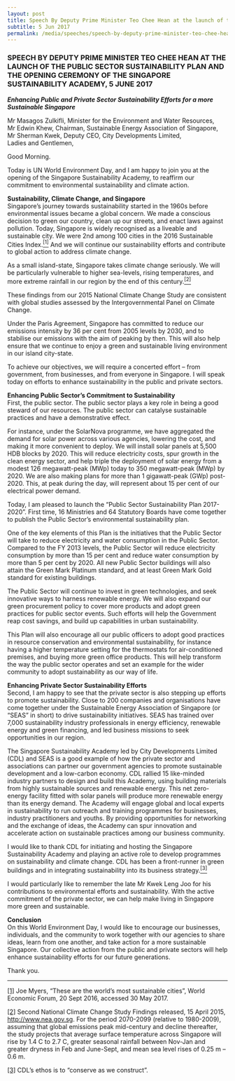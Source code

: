 ```yaml
---
layout: post
title: Speech By Deputy Prime Minister Teo Chee Hean at the launch of the Public Sector Sustainability Plan and the opening ceremony of the Singapore Sustainability Academy, 5 June 2017
subtitle: 5 Jun 2017
permalink: /media/speeches/speech-by-deputy-prime-minister-teo-chee-hean-at-the-launch-of-the-public-sector-sustainability-plan-and-the-opening-ceremony-of-the-singapore-sustainability-academy-5-june-2017
---
```


### SPEECH BY DEPUTY PRIME MINISTER TEO CHEE HEAN AT THE LAUNCH OF THE PUBLIC SECTOR SUSTAINABILITY PLAN AND THE OPENING CEREMONY OF THE SINGAPORE SUSTAINABILITY ACADEMY, 5 JUNE 2017

***Enhancing Public and Private Sector Sustainability Efforts for a more Sustainable Singapore***

Mr Masagos Zulkifli, Minister for the Environment and Water Resources,  
Mr Edwin Khew, Chairman, Sustainable Energy Association of Singapore,  
Mr Sherman Kwek, Deputy CEO, City Developments Limited,  
Ladies and Gentlemen,

Good Morning.

Today is UN World Environment Day, and I am happy to join you at the opening of the Singapore Sustainability Academy, to reaffirm our commitment to environmental sustainability and climate action.

**Sustainability, Climate Change, and Singapore**  
Singapore’s journey towards sustainability started in the 1960s before environmental issues became a global concern. We made a conscious decision to green our country, clean up our streets, and enact laws against pollution. Today, Singapore is widely recognised as a liveable and sustainable city. We were 2nd among 100 cities in the 2016 Sustainable Cities Index.<a href="#1"><sup>[1]</sup></a> And we will continue our sustainability efforts and contribute to global action to address climate change.

As a small island-state, Singapore takes climate change seriously. We will be particularly vulnerable to higher sea-levels, rising temperatures, and more extreme rainfall in our region by the end of this century.<a href="#2"><sup>[2]</sup></a>

These findings from our 2015 National Climate Change Study are consistent with global studies assessed by the Intergovernmental Panel on Climate Change.

Under the Paris Agreement, Singapore has committed to reduce our emissions intensity by 36 per cent from 2005 levels by 2030, and to stabilise our emissions with the aim of peaking by then. This will also help ensure that we continue to enjoy a green and sustainable living environment in our island city-state.

To achieve our objectives, we will require a concerted effort – from government, from businesses, and from everyone in Singapore. I will speak today on efforts to enhance sustainability in the public and private sectors.

**Enhancing Public Sector’s Commitment to Sustainability**  
First, the public sector. The public sector plays a key role in being a good steward of our resources. The public sector can catalyse sustainable practices and have a demonstrative effect.

For instance, under the SolarNova programme, we have aggregated the demand for solar power across various agencies, lowering the cost, and making it more convenient to deploy. We will install solar panels at 5,500 HDB blocks by 2020. This will reduce electricity costs, spur growth in the clean energy sector, and help triple the deployment of solar energy from a modest 126 megawatt-peak (MWp) today to 350 megawatt-peak (MWp) by 2020. We are also making plans for more than 1 gigawatt-peak (GWp) post-2020. This, at peak during the day, will represent about 15 per cent of our electrical power demand.

Today, I am pleased to launch the “Public Sector Sustainability Plan 2017-2020”. First time, 16 Ministries and 64 Statutory Boards have come together to publish the Public Sector’s environmental sustainability plan.

One of the key elements of this Plan is the initiatives that the Public Sector will take to reduce electricity and water consumption in the Public Sector. Compared to the FY 2013 levels, the Public Sector will reduce electricity consumption by more than 15 per cent and reduce water consumption by more than 5 per cent by 2020. All new Public Sector buildings will also attain the Green Mark Platinum standard, and at least Green Mark Gold standard for existing buildings.

The Public Sector will continue to invest in green technologies, and seek innovative ways to harness renewable energy. We will also expand our green procurement policy to cover more products and adopt green practices for public sector events. Such efforts will help the Government reap cost savings, and build up capabilities in urban sustainability.

This Plan will also encourage all our public officers to adopt good practices in resource conservation and environmental sustainability, for instance having a higher temperature setting for the thermostats for air-conditioned premises, and buying more green office products. This will help transform the way the public sector operates and set an example for the wider community to adopt sustainability as our way of life.

**Enhancing Private Sector Sustainability Efforts**  
Second, I am happy to see that the private sector is also stepping up efforts to promote sustainability. Close to 200 companies and organisations have come together under the Sustainable Energy Association of Singapore (or “SEAS” in short) to drive sustainability initiatives. SEAS has trained over 7,000 sustainability industry professionals in energy efficiency, renewable energy and green financing, and led business missions to seek opportunities in our region.

The Singapore Sustainability Academy led by City Developments Limited (CDL) and SEAS is a good example of how the private sector and associations can partner our government agencies to promote sustainable development and a low-carbon economy. CDL rallied 15 like-minded industry partners to design and build this Academy, using building materials from highly sustainable sources and renewable energy. This net zero-energy facility fitted with solar panels will produce more renewable energy than its energy demand.  The Academy will engage global and local experts in sustainability to run outreach and training programmes for businesses, industry practitioners and youths. By providing opportunities for networking and the exchange of ideas, the Academy can spur innovation and accelerate action on sustainable practices among our business community.

I would like to thank CDL for initiating and hosting the Singapore Sustainability Academy and playing an active role to develop programmes on sustainability and climate change. CDL has been a front-runner in green buildings and in integrating sustainability into its business strategy.<a href="#3" target="_blank"><sup>[3]</sup></a>

I would particularly like to remember the late Mr Kwek Leng Joo for his contributions to environmental efforts and sustainability. With the active commitment of the private sector, we can help make living in Singapore more green and sustainable.

**Conclusion**  
On this World Environment Day, I would like to encourage our businesses, individuals, and the community to work together with our agencies to share ideas, learn from one another, and take action for a more sustainable Singapore. Our collective action from the public and private sectors will help enhance sustainability efforts for our future generations.

Thank you.

___

[<a id="1" name="1" href="https://www.pmo.gov.sg/newsroom/dpm-teo-chee-hean-opening-ceremony-singapore-sustainability-academy#_ftnref1" target="_blank">[1]</a>](https://www.pmo.gov.sg/newsroom/dpm-teo-chee-hean-opening-ceremony-singapore-sustainability-academy#_ftnref1) Joe Myers, “These are the world’s most sustainable cities”, World Economic Forum, 20 Sept 2016, accessed 30 May 2017.

[<a id="2" name="2" href="https://www.pmo.gov.sg/newsroom/dpm-teo-chee-hean-opening-ceremony-singapore-sustainability-academy#_ftnref2" target="_blank">[2]</a>](https://www.pmo.gov.sg/newsroom/dpm-teo-chee-hean-opening-ceremony-singapore-sustainability-academy#_ftnref2) Second National Climate Change Study Findings released, 15 April 2015, [<a href="http://www.nea.gov.sg" target="_blank">http://www.nea.gov.sg</a>](http://www.nea.gov.sg). For the period 2070-2099 (relative to 1980-2009), assuming that global emissions peak mid-century and decline thereafter, the study projects that average surface temperature across Singapore will rise by 1.4 C to 2.7 C, greater seasonal rainfall between Nov-Jan and greater dryness in Feb and June-Sept, and mean sea level rises of 0.25 m – 0.6 m.

[<a id="3" name="3" href="https://www.pmo.gov.sg/newsroom/dpm-teo-chee-hean-opening-ceremony-singapore-sustainability-academy#_ftnref1" target="_blank">[3]</a>](https://www.pmo.gov.sg/newsroom/dpm-teo-chee-hean-opening-ceremony-singapore-sustainability-academy#_ftnref1) CDL’s ethos is to “conserve as we construct”.
